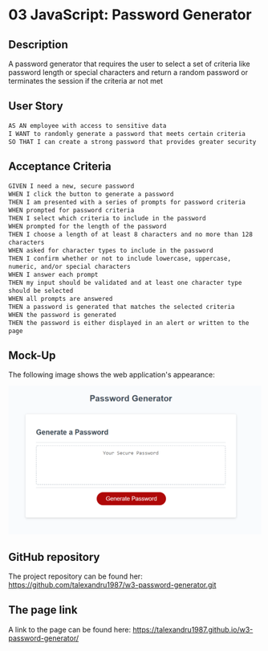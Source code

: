 # 03 JavaScript: Password Generator

## Description

A password generator that requires the user to select a set of criteria like password length or special characters and return a random password or terminates the session if the criteria ar not met



## User Story

```
AS AN employee with access to sensitive data
I WANT to randomly generate a password that meets certain criteria
SO THAT I can create a strong password that provides greater security
```

## Acceptance Criteria

```
GIVEN I need a new, secure password
WHEN I click the button to generate a password
THEN I am presented with a series of prompts for password criteria
WHEN prompted for password criteria
THEN I select which criteria to include in the password
WHEN prompted for the length of the password
THEN I choose a length of at least 8 characters and no more than 128 characters
WHEN asked for character types to include in the password
THEN I confirm whether or not to include lowercase, uppercase, numeric, and/or special characters
WHEN I answer each prompt
THEN my input should be validated and at least one character type should be selected
WHEN all prompts are answered
THEN a password is generated that matches the selected criteria
WHEN the password is generated
THEN the password is either displayed in an alert or written to the page
```

## Mock-Up

The following image shows the web application's appearance:

![The Password Generator application displays a red button to "Generate Password".](./assets/img/generator.png)

## GitHub repository 

The project repository can be found her: https://github.com/talexandru1987/w3-password-generator.git

## The page link

A link to the page can be found here: https://talexandru1987.github.io/w3-password-generator/

